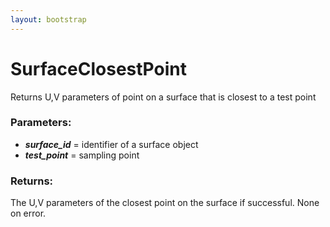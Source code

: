 ```yaml
---
layout: bootstrap
---
```


# SurfaceClosestPoint

Returns U,V parameters of point on a surface that is closest to a test point
        

### Parameters:

- ***surface_id*** = identifier of a surface object
- ***test_point*** = sampling point
        

### Returns:


The U,V parameters of the closest point on the surface if successful.
None on error.
        
